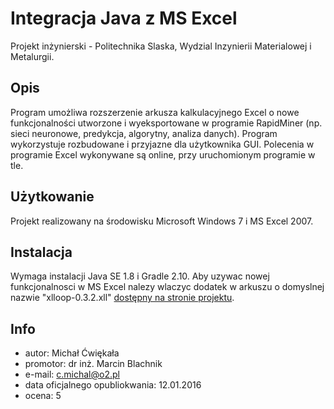 Integracja Java z MS Excel
==========================

Projekt inżynierski - Politechnika Slaska, Wydzial Inzynierii Materialowej i Metalurgii.

Opis
----
Program umożliwa rozszerzenie arkusza kalkulacyjnego Excel o nowe funkcjonalności utworzone i wyeksportowane w programie RapidMiner (np. sieci neuronowe, predykcja, algorytny, analiza danych). Program wykorzystuje rozbudowane i przyjazne dla użytkownika GUI. Polecenia w programie Excel wykonywane są online, przy uruchomionym programie w tle.

Użytkowanie
-----------
Projekt realizowany na środowisku Microsoft Windows 7 i MS Excel 2007. 

Instalacja
----------
Wymaga instalacji Java SE 1.8 i Gradle 2.10. Aby uzywac nowej funkcjonalnosci w MS
Excel nalezy wlaczyc dodatek w arkuszu o domyslnej nazwie "xlloop-0.3.2.xll" [dostępny na stronie projektu](http://xlloop.sourceforge.net/).

Info
----
* autor: Michał Ćwiękała
* promotor: dr inż. Marcin Blachnik
* e-mail: c.michal@o2.pl
* data oficjalnego opubliokwania: 12.01.2016
* ocena: 5
